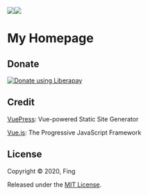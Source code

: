 <img src="https://img.shields.io/liberapay/receives/denis-ev.svg?logo=liberapay"><img src="https://img.shields.io/liberapay/patrons/denis-ev.svg?logo=liberapay">

# My Homepage

## Donate

<script src="https://liberapay.com/denis-ev/widgets/button.js"></script>
<noscript><a href="https://liberapay.com/denis-ev/donate"><img alt="Donate using Liberapay" src="https://liberapay.com/assets/widgets/donate.svg"></a></noscript>

## Credit

[VuePress](https://vuepress.vuejs.org/): Vue-powered Static Site Generator

[Vue.js](https://vuejs.org/): The Progressive JavaScript Framework

## License

Copyright © 2020, Fing

Released under the [MIT License](https://opensource.org/licenses/MIT).
